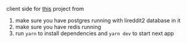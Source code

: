 client side for [this](https://github.com/misiekhardcore/react_graphql_typescript) project from

1. make sure you have postgres running with lireddit2 database in it
1. make sure you have redis running
1. run `yarn` to install dependencies and `yarn dev` to start next app